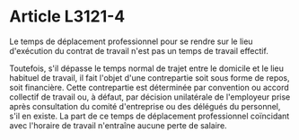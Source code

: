 # Article L3121-4

Le temps de déplacement professionnel pour se rendre sur le lieu d'exécution du contrat de travail n'est pas un temps de travail effectif.

Toutefois, s'il dépasse le temps normal de trajet entre le domicile et le lieu habituel de travail, il fait l'objet d'une contrepartie soit sous forme de repos, soit financière. Cette contrepartie est déterminée par convention ou accord collectif de travail ou, à défaut, par décision unilatérale de l'employeur prise après consultation du comité d'entreprise ou des délégués du personnel, s'il en existe. La part de ce temps de déplacement professionnel coïncidant avec l'horaire de travail n'entraîne aucune perte de salaire.